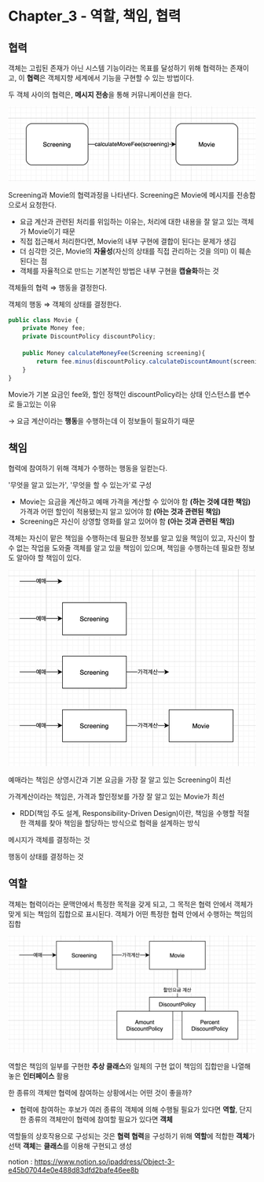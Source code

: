 # Chapter_3 - 역할, 책임, 협력

## 협력

객체는 고립된 존재가 아닌 시스템 기능이라는 목표를 달성하기 위해 협력하는 존재이고, 이 **협력**은 객체지향 세계에서 기능을 구현할 수 있는 방법이다.

두 객체 사이의 협력은, **메시지 전송**을 통해 커뮤니케이션을 한다.

![img/Untitled.png](img/Untitled.png)

Screening과 Movie의 협력과정을 나타낸다. Screening은 Movie에 메시지를 전송함으로서 요청한다.

- 요금 계산과 관련된 처리를 위임하는 이유는, 처리에 대한 내용을 잘 알고 있는 객체가 Movie이기 때문
- 직접 접근해서 처리한다면, Movie의 내부 구현에 결합이 된다는 문제가 생김
- 더 심각한 것은, Movie의 **자율성**(자신의 상태를 직접 관리하는 것을 의미) 이 훼손된다는 점
- 객체를 자율적으로 만드는 기본적인 방법은 내부 구현을 **캡슐화**하는 것

객체들의 협력 ⇒ 행동을 결정한다.

객체의 행동 ⇒ 객체의 상태를 결정한다.

```jsx
public class Movie {
	private Money fee;
	private DiscountPolicy discountPolicy;

	public Money calculateMoneyFee(Screening screening){
		return fee.minus(discountPolicy.calculateDiscountAmount(screening));
	}
}
```

Movie가 기본 요금인 fee와, 할인 정책인 discountPolicy라는 상태 인스턴스를 변수로 들고있는 이유

→ 요금 계산이라는 **행동**을 수행하는데 이 정보들이 필요하기 때문

## 책임

협력에 참여하기 위해 객체가 수행하는 행동을 일컫는다.

'무엇을 알고 있는가', '무엇을 할 수 있는가'로 구성

- Movie는 요금을 계산하고 예매 가격을 계산할 수 있어야 함 **(하는 것에 대한 책임)**
가격과 어떤 할인이 적용됐는지 알고 있어야 함 **(아는 것과 관련된 책임)**
- Screening은 자신이 상영할 영화를 알고 있어야 함 **(아는 것과 관련된 책임)**

객체는 자신이 맡은 책임을 수행하는데 필요한 정보를 알고 있을 책임이 있고,
자신이 할 수 없는 작업을 도와줄 객체를 알고 있을 책임이 있으며,
책임을 수행하는데 필요한 정보도 알아야 할 책임이 있다.

![img//Untitled%201.png](img//Untitled%201.png)

예매라는 책임은 상영시간과 기본 요금을 가장 잘 알고 있는 Screening이 최선

가격계산이라는 책임은, 가격과 할인정보를 가장 잘 알고 있는 Movie가 최선

- RDD(책임 주도 설계, Responsibility-Driven Design)이란,
책임을 수행할 적절한 객체를 찾아 책임을 할당하는 방식으로 협력을 설계하는 방식

메시지가 객체를 결정하는 것

행동이 상태를 결정하는 것

## 역할

객체는 협력이라는 문맥안에서 특정한 목적을 갖게 되고, 그 목적은 협력 안에서 객체가 맞게 되는 책임의 집합으로 표시된다. 객체가 어떤 특정한 협력 안에서 수행하는 책임의 집합

![img/Untitled%202.png](img//Untitled%202.png)

역할은 책임의 일부를 구현한 **추상 클래스**와 일체의 구현 없이 책임의 집합만을 나열해 놓은 **인터페이스** 활용

한 종류의 객체만 협력에 참여하는 상황에서는 어떤 것이 좋을까?

- 협력에 참여하는 후보가 여러 종류의 객체에 의해 수행될 필요가 있다면 **역할**,
단지 한 종류의 객체만이 협력에 참여할 필요가 있다면 **객체**

역할들의 상호작용으로 구성되는 것은 **협력
협력**을 구성하기 위해 **역할**에 적합한 **객체**가 선택
**객체**는 **클래스**를 이용해 구현되고 생성


notion : https://www.notion.so/ipaddress/Object-3-e45b07044e0e488d83dfd2bafe46ee8b